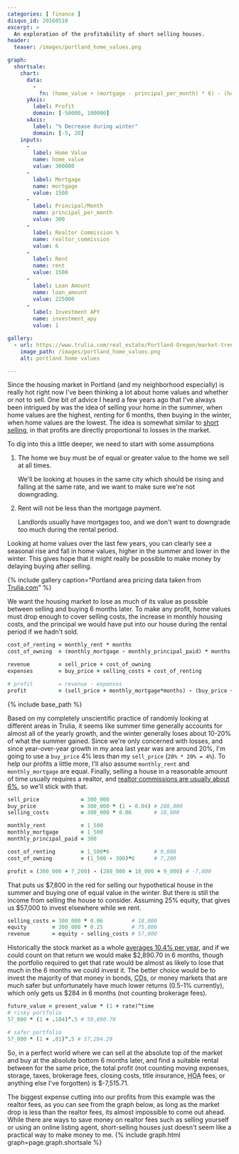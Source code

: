 ```yaml
---
categories: [ finance ]
disqus_id: 20160510
excerpt: >
  An exploration of the profitability of short selling houses.
header:
  teaser: /images/portland_home_values.png

graph:
  shortsale:
    chart:
      data:
        -
          fn: (home_value + (mortgage - principal_per_month) * 6) - (home_value * (100 - x)/100 + home_value * realtor_commission/100 + rent * 6) + ((home_value - loan_amount) - home_value*realtor_commission/100)*(nthRoot(1+investment_apy/100, 2) - 1)
      yAxis:
        label: Profit
        domain: [-50000, 100000]
      xAxis:
        label: "% Decrease during winter"
        domain: [-5, 20]
    inputs:
      -
        label: Home Value
        name: home_value
        value: 300000
      -
        label: Mortgage
        name: mortgage
        value: 1500
      -
        label: Principal/Month
        name: principal_per_month
        value: 300
      -
        label: Realtor Commission %
        name: realtor_commission
        value: 6
      -
        label: Rent
        name: rent
        value: 1500
      -
        label: Loan Amount
        name: loan_amount
        value: 225000
      -
        label: Investment APY
        name: investment_apy
        value: 1

gallery:
  - url: https://www.trulia.com/real_estate/Portland-Oregon/market-trends/
    image_path: /images/portland_home_values.png
    alt: portland home values 

---
```

Since the housing market in Portland (and my neighborhood especially) is really
hot right now I've been thinking a lot about home values and whether or not to sell.
One bit of advice I heard a few years ago that I've always been intrigued by was the
idea of selling your home in the summer, when home values are the highest, renting
for 6 months, then buying in the winter, when home values are the lowest. The idea is
somewhat similar to [short selling](https://en.wikipedia.org/wiki/Short_(finance)), 
in that profits are directly proportional to losses in the market.

To dig into this a little deeper, we need to start with some assumptions

  1. The home we buy must be of equal or greater value to the home we sell at all times.

     We'll be looking at houses in the same city which should be rising and falling
     at the same rate, and we want to make sure we're not downgrading.

  2. Rent will not be less than the mortgage payment.
  
     Landlords usually have mortgages too, and we don't want to downgrade _too_
     much during the rental period.

Looking at home values over the last few years, you can clearly see a seasonal rise and fall in home values,
higher in the summer and lower in the winter.  This gives hope that it might really
be possible to make money by delaying buying after selling.

{% include gallery caption="Portland area pricing data taken from [Trulia.com](https://www.trulia.com)" %}

We want the housing market to lose as much of its value as possible between selling and buying 6 months later.  To make any profit, home values must drop enough to cover selling costs, the increase in monthly housing costs, and the principal we would have put into our house during the rental period if we hadn't sold.

```ruby
cost_of_renting = monthly_rent * months
cost_of_owning  = (monthly_mortgage - monthly_principal_paid) * months

revenue         = sell_price + cost_of_owning
expenses        = buy_price + selling_costs + cost_of_renting

# profit        = revenue - expenses
profit          = (sell_price + monthly_mortgage*months) - (buy_price + selling_costs + monthly_rent*months - monthly_principal_paid*months)
```

{% include base_path %}

Based on my completely unscientific practice of randomly looking at different
areas in Trulia, it seems like summer time generally accounts for almost all of
the yearly growth, and the winter generally loses about 10-20% of what the
summer gained.  Since we're only concerned with losses, and since year-over-year
growth in my area last year was are around 20%, I'm going to use a `buy_price`
4% less than my `sell_price` (`20% * 20% = 4%`). To help our profits a little
more, I'll also assume `monthly_rent` and `monthly_mortgage` are equal.  Finally,
selling a house in a reasonable amount of time usually requires a realtor, and
[realtor commissions are usually about 6%](https://www.mortgagecalculator.biz/c/commissions.php), so we'll stick with that.

```ruby
sell_price             = 300_000
buy_price              = 300_000 * (1 - 0.04) # 288,000
selling_costs          = 300_000 * 0.06       # 18,000

monthly_rent           = 1_500
monthly_mortgage       = 1_500
monthly_principal_paid = 300

cost_of_renting        = 1_500*6              # 9,000
cost_of_owning         = (1_500 - 300)*6      # 7,200

profit = (300_000 + 7_200) - (288_000 + 18_000 + 9_000) # -7,800
```

That puts us $7,800 in the red for selling our hypothetical house in the summer and
buying one of equal value in the winter.  But there is still the income from selling
the house to consider.  Assuming 25% equity, that gives us $57,000 to invest elsewhere while we rent.

```ruby
selling_costs = 300_000 * 0.06         # 18,000
equity        = 300_000 * 0.25         # 75,000
revenue       = equity - selling_costs # 57,000
```

Historically the stock market as a whole [averages 10.4% per year](http://www.stockpickssystem.com/historical-rate-of-return/),
and if we could count on that return we would make $2,890.70 in 6 months, though
the portfolio required to get that rate would be almost as likely to lose
that much in the 6 months we could invest it.  The better choice would be to invest
the majority of that money in bonds, <abbr title="Certificates of Deposit">CDs</abbr>, or money markets that are much safer but
unfortunately have much lower returns (0.5-1% currently), which only gets us $284
in 6 months (not counting brokerage fees).

```ruby
future_value = present_value * (1 + rate)^time
# risky portfolio
57_000 * (1 + .104)^.5 # 59,890.70

# safer portfolio
57_000 * (1 + .01)^.5 # 57,284.29
```

So, in a perfect world where we can sell at the absolute top of the market and
buy at the absolute bottom 6 months later, and find a suitable rental between for
the same price, the total profit (not counting moving expenses, storage, taxes,
brokerage fees, closing costs, title insurance, <abbr title="Home Owner's Association">HOA</abbr> fees, or anything else I've
forgotten) is $-7,515.71.

The biggest expense cutting into our profits from this example was the realtor
fees, as you can see from the graph below, as long as the market drop is less
than the realtor fees, its almost impossible to come out ahead.  While there
are ways to save money on realtor fees such as selling yourself or using an
online listing agent, short-selling houses just doesn't seem like a practical
way to make money to me.
{% include graph.html graph=page.graph.shortsale %}

